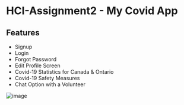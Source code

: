 # HCI-Assignment2 - My Covid App

<h2>Features</h2> 

- Signup 
- Login
- Forgot Password
- Edit Profile Screen
- Covid-19 Statistics for Canada & Ontario
- Covid-19 Safety Measures 
- Chat Option with a Volunteer

![image](https://user-images.githubusercontent.com/39386080/111090903-a1c15780-8507-11eb-86ea-483885e30774.png)
